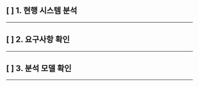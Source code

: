 ## [ ] **1. 현행 시스템 분석**
------------------------------------
## [ ] **2. 요구사항 확인**
------------------------------------
## [ ] **3. 분석 모델 확인**
------------------------------------
